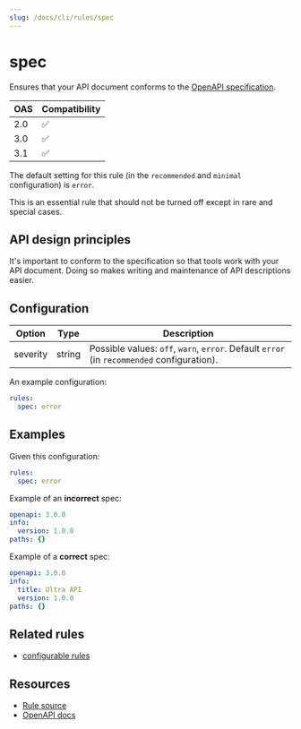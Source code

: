 ```yaml
---
slug: /docs/cli/rules/spec
---
```


# spec

Ensures that your API document conforms to the [OpenAPI specification](https://spec.openapis.org/oas/v3.1.0.html).

| OAS | Compatibility |
| --- | ------------- |
| 2.0 | ✅            |
| 3.0 | ✅            |
| 3.1 | ✅            |

The default setting for this rule (in the `recommended` and `minimal` configuration) is `error`.

This is an essential rule that should not be turned off except in rare and special cases.

## API design principles

It's important to conform to the specification so that tools work with your API document. Doing so makes writing and maintenance of API descriptions easier.

## Configuration

| Option   | Type   | Description                                                                                |
| -------- | ------ | ------------------------------------------------------------------------------------------ |
| severity | string | Possible values: `off`, `warn`, `error`. Default `error` (in `recommended` configuration). |

An example configuration:

```yaml
rules:
  spec: error
```

## Examples

Given this configuration:

```yaml
rules:
  spec: error
```

Example of an **incorrect** spec:

```yaml
openapi: 3.0.0
info:
  version: 1.0.0
paths: {}
```

Example of a **correct** spec:

```yaml
openapi: 3.0.0
info:
  title: Ultra API
  version: 1.0.0
paths: {}
```

## Related rules

- [configurable rules](./configurable-rules.md)

## Resources

- [Rule source](https://github.com/Redocly/redocly-cli/blob/main/packages/core/src/rules/common/spec.ts)
- [OpenAPI docs](https://redocly.com/docs/openapi-visual-reference/)
